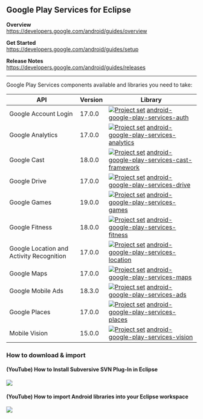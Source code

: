 ## Google Play Services for Eclipse

**Overview**<br/>
https://developers.google.com/android/guides/overview

**Get Started**<br/>
https://developers.google.com/android/guides/setup

**Release Notes**<br/>
https://developers.google.com/android/guides/releases

---

Google Play Services components available and libraries you need to take:

| API                                       | Version | Library |
| ---                                       | ---     | ---     |
| Google Account Login                      | 17.0.0  | [<img src="https://goo.gl/1VmF4W" title="Project set" align="top" />](https://raw.githubusercontent.com/dandar3/android-google-play-services-auth/17.0.0/.projectset)             [android-google-play-services-auth](https://github.com/dandar3/android-google-play-services-auth/tree/17.0.0)                       |
| Google Analytics                          | 17.0.0  | [<img src="https://goo.gl/1VmF4W" title="Project set" align="top" />](https://raw.githubusercontent.com/dandar3/android-google-play-services-analytics/17.0.0/.projectset)        [android-google-play-services-analytics](https://github.com/dandar3/android-google-play-services-analytics/tree/17.0.0)             |
| Google Cast                               | 18.0.0  | [<img src="https://goo.gl/1VmF4W" title="Project set" align="top" />](https://raw.githubusercontent.com/dandar3/android-google-play-services-cast-framework/18.0.0/.projectset)   [android-google-play-services-cast-framework](https://github.com/dandar3/android-google-play-services-cast-framework/tree/18.0.0)   |
| Google Drive                              | 17.0.0  | [<img src="https://goo.gl/1VmF4W" title="Project set" align="top" />](https://raw.githubusercontent.com/dandar3/android-google-play-services-drive/17.0.0/.projectset)            [android-google-play-services-drive](https://github.com/dandar3/android-google-play-services-drive/tree/17.0.0)                     |
| Google Games                              | 19.0.0  | [<img src="https://goo.gl/1VmF4W" title="Project set" align="top" />](https://raw.githubusercontent.com/dandar3/android-google-play-services-games/19.0.0/.projectset)            [android-google-play-services-games](https://github.com/dandar3/android-google-play-services-games/tree/19.0.0)                     |
| Google Fitness                            | 18.0.0  | [<img src="https://goo.gl/1VmF4W" title="Project set" align="top" />](https://raw.githubusercontent.com/dandar3/android-google-play-services-fitness/18.0.0/.projectset)          [android-google-play-services-fitness](https://github.com/dandar3/android-google-play-services-fitness/tree/18.0.0)                 |
| Google Location and Activity Recognition  | 17.0.0  | [<img src="https://goo.gl/1VmF4W" title="Project set" align="top" />](https://raw.githubusercontent.com/dandar3/android-google-play-services-location/17.0.0/.projectset)         [android-google-play-services-location](https://github.com/dandar3/android-google-play-services-location/tree/17.0.0)               |
| Google Maps                               | 17.0.0  | [<img src="https://goo.gl/1VmF4W" title="Project set" align="top" />](https://raw.githubusercontent.com/dandar3/android-google-play-services-maps/17.0.0/.projectset)             [android-google-play-services-maps](https://github.com/dandar3/android-google-play-services-maps/tree/17.0.0)                       |
| Google Mobile Ads                         | 18.3.0  | [<img src="https://goo.gl/1VmF4W" title="Project set" align="top" />](https://raw.githubusercontent.com/dandar3/android-google-play-services-ads/18.3.0/.projectset)              [android-google-play-services-ads](https://github.com/dandar3/android-google-play-services-ads/tree/18.3.0)                         |
| Google Places                             | 17.0.0  | [<img src="https://goo.gl/1VmF4W" title="Project set" align="top" />](https://raw.githubusercontent.com/dandar3/android-google-play-services-places/17.0.0/.projectset)           [android-google-play-services-places](https://github.com/dandar3/android-google-play-services-places/tree/17.0.0)                   |
| Mobile Vision                             | 15.0.0  | [<img src="https://goo.gl/1VmF4W" title="Project set" align="top" />](https://raw.githubusercontent.com/dandar3/android-google-play-services-vision/15.0.0/.projectset)           [android-google-play-services-vision](https://github.com/dandar3/android-google-play-services-vision/tree/15.0.0)                   |

### How to download & import
 
#### (YouTube) How to Install Subversive SVN Plug-In in Eclipse
<a href="http://www.youtube.com/watch?v=04L4rkykWZw" target="_blank"><img src="http://img.youtube.com/vi/04L4rkykWZw/0.jpg" /></a>

#### (YouTube) How to import Android libraries into your Eclipse workspace
<a href="http://www.youtube.com/watch?v=ytRSnjp56tA" target="_blank"><img src="http://img.youtube.com/vi/ytRSnjp56tA/0.jpg" /></a>
